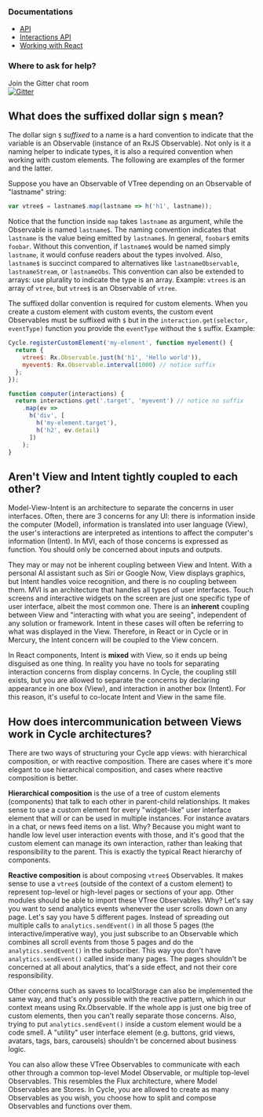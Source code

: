 ### Documentations

- [API](/docs/api.md)
- [Interactions API](/docs/interactions.md)
- [Working with React](/docs/working-with-react.md)

### Where to ask for help?

Join the Gitter chat room <br />
[![Gitter](https://badges.gitter.im/Join%20Chat.svg)](https://gitter.im/pH200/cycle-react?utm_source=badge&utm_medium=badge&utm_campaign=pr-badge)

## What does the suffixed dollar sign `$` mean?

The dollar sign `$` *suffixed* to a name is a hard convention to indicate that the variable is an Observable (instance of an RxJS Observable). Not only is it a naming helper to indicate types, it is also a required convention when working with custom elements. The following are examples of the former and the latter.

Suppose you have an Observable of VTree depending on an Observable of "lastname" string:
```javascript
var vtree$ = lastname$.map(lastname => h('h1', lastname));
```

Notice that the function inside `map` takes `lastname` as argument, while the Observable is named `lastname$`. The naming convention indicates that `lastname` is the value being emitted by `lastname$`. In general, `foobar$` emits `foobar`. Without this convention, if `lastname$` would be named simply `lastname`, it would confuse readers about the types involved. Also, `lastname$` is succinct compared to alternatives like `lastnameObservable`, `lastnameStream`, or `lastnameObs`. This convention can also be extended to arrays: use plurality to indicate the type is an array. Example: `vtrees` is an array of `vtree`, but `vtree$` is an Observable of `vtree`.

The suffixed dollar convention is required for custom elements. When you create a custom element with custom events, the custom event Observables must be suffixed with `$` but in the `interaction.get(selector, eventType)` function you provide the `eventType` without the `$` suffix. Example:

```javascript
Cycle.registerCustomElement('my-element', function myelement() {
  return {
    vtree$: Rx.Observable.just(h('h1', 'Hello world')),
    myevent$: Rx.Observable.interval(1000) // notice suffix
  };
});

function computer(interactions) {
  return interactions.get('.target', 'myevent') // notice no suffix
    .map(ev =>
      h('div', [
        h('my-element.target'),
        h('h2', ev.detail)
      ])
    );
}
```

## Aren't View and Intent tightly coupled to each other?

Model-View-Intent is an architecture to separate the concerns in user interfaces. Often, there are 3 concerns for any UI: there is information inside the computer (Model), information is translated into user language (View), the user's interactions are interpreted as intentions to affect the computer's information (Intent). In MVI, each of those concerns is expressed as function. You should only be concerned about inputs and outputs.

They may or may not be inherent coupling between View and Intent. With a personal AI assistant such as Siri or Google Now, View displays graphics, but Intent handles voice recognition, and there is no coupling between them. MVI is an architecture that handles all types of user interfaces. Touch screens and interactive widgets on the screen are just one specific type of user interface, albeit the most common one. There is an **inherent** coupling between View and "interacting with what you are seeing", independent of any solution or framework. Intent in these cases will often be referring to what was displayed in the View. Therefore, in React or in Cycle or in Mercury, the Intent concern will be coupled to the View concern.

In React components, Intent is **mixed** with View, so it ends up being disguised as one thing. In reality you have no tools for separating interaction concerns from display concerns. In Cycle, the coupling still exists, but you are allowed to separate the concerns by declaring appearance in one box (View), and interaction in another box (Intent). For this reason, it's useful to co-locate Intent and View in the same file.

## How does intercommunication between Views work in Cycle architectures?

There are two ways of structuring your Cycle app views: with hierarchical composition, or with reactive composition. There are cases where it's more elegant to use hierarchical composition, and cases where reactive composition is better.

**Hierarchical composition** is the use of a tree of custom elements (components) that talk to each other in parent-child relationships. It makes sense to use a custom element for every "widget-like" user interface element that will or can be used in multiple instances. For instance avatars in a chat, or news feed items on a list. Why? Because you might want to handle low level user interaction events with those, and it's good that the custom element can manage its own interaction, rather than leaking that responsibility to the parent. This is exactly the typical React hierarchy of components.

**Reactive composition** is about composing `vtree$` Observables. It makes sense to use a `vtree$` (outside of the context of a custom element) to represent top-level or high-level pages or sections of your app. Other modules should be able to import these VTree Observables. Why? Let's say you want to send analytics events whenever the user scrolls down on any page. Let's say you have 5 different pages. Instead of spreading out multiple calls to `analytics.sendEvent()` in all those 5 pages (the interactive/imperative way), you just subscribe to an Observable which combines all scroll events from those 5 pages and do the `analytics.sendEvent()` in the subscriber. This way you don't have `analytics.sendEvent()` called inside many pages. The pages shouldn't be concerned at all about analytics, that's a side effect, and not their core responsibility.

Other concerns such as saves to localStorage can also be implemented the same way, and that's only possible with the reactive pattern, which in our context means using Rx.Observable. If the whole app is just one big tree of custom elements, then you can't really separate those concerns.
Also, trying to put `analytics.sendEvent()` inside a custom element would be a code smell. A "utility" user interface element (e.g. buttons, grid views, avatars, tags, bars, carousels) shouldn't be concerned about business logic.

You can also allow these VTree Observables to communicate with each other through a common top-level Model Observable, or multiple top-level Observables. This resembles the Flux architecture, where Model Observables are Stores. In Cycle, you are allowed to create as many Observables as you wish, you choose how to split and compose Observables and functions over them.
